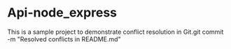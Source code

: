 # Api-node_express
This is a sample project to demonstrate conflict resolution in Git.git commit -m "Resolved conflicts in README.md"

